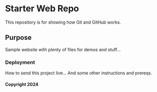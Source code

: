 # Starter Web Repo

This repository is for showing how Git and GitHub works.

## Purpose

Sample website with plenty of files for demos and stuff...

### Deployment

How to send this project live...
And some other instructions and prereqs.

#### Copyright 2024
